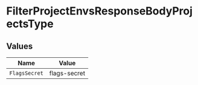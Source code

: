 # FilterProjectEnvsResponseBodyProjectsType


## Values

| Name          | Value         |
| ------------- | ------------- |
| `FlagsSecret` | flags-secret  |